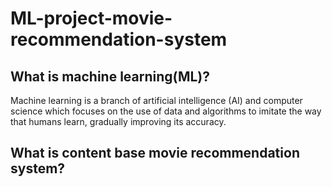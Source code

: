 # ML-project-movie-recommendation-system

## What is machine learning(ML)? ##
Machine learning is a branch of artificial intelligence (AI) and computer science which focuses on the use of data and algorithms to imitate the way that humans learn, gradually improving its accuracy.

## What is content base movie recommendation system? ##
